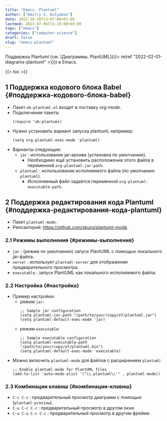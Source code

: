 ```yaml
---
title: "Emacs. Plantuml"
author: ["Dmitry S. Kulyabov"]
date: 2022-10-20T13:07:00+03:00
lastmod: 2023-07-06T15:19:00+03:00
tags: ["emacs"]
categories: ["computer-science"]
draft: false
slug: "emacs-plantuml"
---
```


Поддержка Plantuml (см. [Диаграммы. PlantUML]({{< relref "2022-02-01-diagrams-plantuml" >}})) в Emacs.

<!--more-->

{{< toc >}}


## <span class="section-num">1</span> Поддержка кодового блока Babel {#поддержка-кодового-блока-babel}

-   Пакет `ob-plantuml.el` входит в поставку _org-mode_.
-   Подключение пакета:
    ```emacs-lisp
    (require 'ob-plantuml)
    ```
-   Нужно установить вариант запуска plantuml, например:
    ```emacs-lisp
    (setq org-plantuml-exec-mode 'plantuml)
    ```
-   Варианты следующие:
    -   `jar` : использование jar-архива (установка по умолчанию).
        -   Необходимо ещё установить расположение этого файла в переменной `org-plantuml-jar-path`.
    -   `plantuml` : использование исполняемого файла (по умолчанию `plantuml`).
        -   Исполняемый файл задаётся переменной `org-plantuml-executable-path`.


## <span class="section-num">2</span> Поддержка редактирования кода Plantuml {#поддержка-редактирования-кода-plantuml}

-   Пакет `plantuml-mode`.
-   Репозиторий: <https://github.com/skuro/plantuml-mode>.


### <span class="section-num">2.1</span> Режимы выполнения {#режимы-выполнения}

-   `jar` : (режим по умолчанию) запуск PlantUML с помощью локального jar-файла.
-   `server` : использует `plantuml-server` для отображения предварительного просмотра.
-   `executable` : запуск PlantUML как локального исполняемого файла.


### <span class="section-num">2.2</span> Настройка {#настройка}

-   Пример настройки:
    -   режим `jar`:
        ```emacs-lisp
        ;; Sample jar configuration
        (setq plantuml-jar-path "/path/to/your/copy/of/plantuml.jar")
        (setq plantuml-default-exec-mode 'jar)
        ```
    -   режим `executable`:
        ```emacs-lisp
        ;; Sample executable configuration
        (setq plantuml-executable-path "/path/to/your/copy/of/plantuml.bin")
        (setq plantuml-default-exec-mode 'executable)
        ```
-   Можно  включить `plantuml-mode` для файлов с расширением `plantuml`:
    ```emacs-lisp
    ;; Enable plantuml-mode for PlantUML files
    (add-to-list 'auto-mode-alist '("\\.plantuml\\'" . plantuml-mode))
    ```


### <span class="section-num">2.3</span> Комбинации клавиш {#комбинации-клавиш}

-   `C-c C-c` : предварительный просмотр диаграмм с помощью (`plantuml-preview`).
-   `C-u C-c C-c` : предварительный просмотр в другом окне.
-   `C-u C-u C-c C-c` : предварительный просмотр в другом фрейме.
